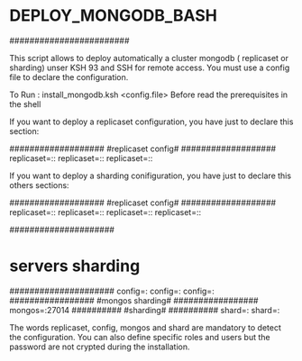 # DEPLOY_MONGODB_BASH  # 
########################

This script allows to deploy automatically a cluster mongodb ( replicaset or sharding) unser KSH 93 and SSH for remote access.
You must use a config file to declare the configuration.

To Run :  install_mongodb.ksh <config.file>
Before read the prerequisites in the shell


If you want to deploy a replicaset configuration, you have just to declare this section:

###################
#replicaset config#
###################
replicaset=<replicaset name>:<hostname1>:<port1>
replicaset=<replicaset name>:<hostname2>:<port2>
replicaset=<replicaset name>:<hostname3>:<port3>

If you want to deploy a sharding conifiguration, you have just to declare this others sections:

###################
#replicaset config#
###################
replicaset=<replicaset name1>:<hostname1>:<port1>
replicaset=<replicaset name1>:<hostname2>:<port2>
replicaset=<replicaset name2>:<hostname3>:<port3>
replicaset=<replicaset name2>:<hostname4>:<port4>

#####################
# servers sharding  #
#####################
config=<hostname5>:<port5>
config=<hostname6>:<port6>
config=<hostname7>:<port7>
#################
#mongos sharding#
#################
mongos=<hostname8>:27014
##########
#sharding#
##########
shard=<name shard1>:<hostname1>
shard=<name shard2>:<hostname3>

The words replicaset, config, mongos and shard are mandatory to detect the configuration.  You can also define specific roles and users  but the password are not crypted during the installation.


